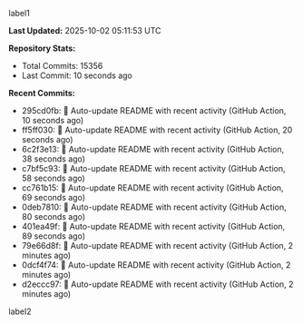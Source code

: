 
label1 
<!-- ACTIVITY_START -->
**Last Updated:** 2025-10-02 05:11:53 UTC

**Repository Stats:**
- Total Commits: 15356
- Last Commit: 10 seconds ago

**Recent Commits:**
- 295cd0fb: 🤖 Auto-update README with recent activity (GitHub Action, 10 seconds ago)
- ff5ff030: 🤖 Auto-update README with recent activity (GitHub Action, 20 seconds ago)
- 6c2f3e13: 🤖 Auto-update README with recent activity (GitHub Action, 38 seconds ago)
- c7bf5c93: 🤖 Auto-update README with recent activity (GitHub Action, 58 seconds ago)
- cc761b15: 🤖 Auto-update README with recent activity (GitHub Action, 69 seconds ago)
- 0deb7810: 🤖 Auto-update README with recent activity (GitHub Action, 80 seconds ago)
- 401ea49f: 🤖 Auto-update README with recent activity (GitHub Action, 89 seconds ago)
- 79e66d8f: 🤖 Auto-update README with recent activity (GitHub Action, 2 minutes ago)
- 0dcf4f74: 🤖 Auto-update README with recent activity (GitHub Action, 2 minutes ago)
- d2eccc97: 🤖 Auto-update README with recent activity (GitHub Action, 2 minutes ago)
<!-- ACTIVITY_END -->

label2
